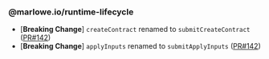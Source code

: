### @marlowe.io/runtime-lifecycle

- [**Breaking Change**] `createContract` renamed to `submitCreateContract` ([PR#142](https://github.com/input-output-hk/marlowe-ts-sdk/pull/142))
- [**Breaking Change**] `applyInputs` renamed to `submitApplyInputs` ([PR#142](https://github.com/input-output-hk/marlowe-ts-sdk/pull/142))

